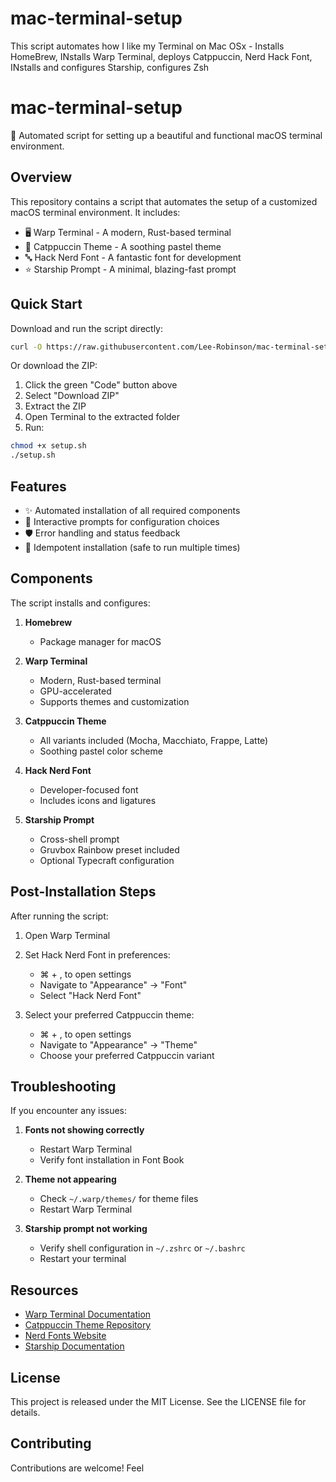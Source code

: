 # mac-terminal-setup
This script automates how I like my Terminal on Mac OSx - Installs HomeBrew, INstalls Warp Terminal, deploys Catppuccin,  Nerd Hack Font, INstalls and configures Starship, configures Zsh

# mac-terminal-setup

🚀 Automated script for setting up a beautiful and functional macOS terminal environment.

## Overview

This repository contains a script that automates the setup of a customized macOS terminal environment. It includes:
- 🖥️ Warp Terminal - A modern, Rust-based terminal
- 🎨 Catppuccin Theme - A soothing pastel theme
- 🔤 Hack Nerd Font - A fantastic font for development
- ⭐ Starship Prompt - A minimal, blazing-fast prompt

## Quick Start

Download and run the script directly:
```bash
curl -O https://raw.githubusercontent.com/Lee-Robinson/mac-terminal-setup/main/setup.sh
```

Or download the ZIP:
1. Click the green "Code" button above
2. Select "Download ZIP"
3. Extract the ZIP
4. Open Terminal to the extracted folder
5. Run:
```bash
chmod +x setup.sh
./setup.sh
```

## Features

- ✨ Automated installation of all required components
- 🔄 Interactive prompts for configuration choices
- 🛡️ Error handling and status feedback
- 🔁 Idempotent installation (safe to run multiple times)

## Components

The script installs and configures:

1. **Homebrew**
   - Package manager for macOS

2. **Warp Terminal**
   - Modern, Rust-based terminal
   - GPU-accelerated
   - Supports themes and customization

3. **Catppuccin Theme**
   - All variants included (Mocha, Macchiato, Frappe, Latte)
   - Soothing pastel color scheme

4. **Hack Nerd Font**
   - Developer-focused font
   - Includes icons and ligatures

5. **Starship Prompt**
   - Cross-shell prompt
   - Gruvbox Rainbow preset included
   - Optional Typecraft configuration

## Post-Installation Steps

After running the script:

1. Open Warp Terminal
2. Set Hack Nerd Font in preferences:
   - ⌘ + , to open settings
   - Navigate to "Appearance" → "Font"
   - Select "Hack Nerd Font"

3. Select your preferred Catppuccin theme:
   - ⌘ + , to open settings
   - Navigate to "Appearance" → "Theme"
   - Choose your preferred Catppuccin variant

## Troubleshooting

If you encounter any issues:

1. **Fonts not showing correctly**
   - Restart Warp Terminal
   - Verify font installation in Font Book

2. **Theme not appearing**
   - Check `~/.warp/themes/` for theme files
   - Restart Warp Terminal

3. **Starship prompt not working**
   - Verify shell configuration in `~/.zshrc` or `~/.bashrc`
   - Restart your terminal

## Resources

- [Warp Terminal Documentation](https://docs.warp.dev/)
- [Catppuccin Theme Repository](https://github.com/catppuccin/warp)
- [Nerd Fonts Website](https://www.nerdfonts.com/)
- [Starship Documentation](https://starship.rs/)

## License

This project is released under the MIT License. See the LICENSE file for details.

## Contributing

Contributions are welcome! Feel
